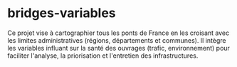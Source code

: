 # bridges-variables
Ce projet vise à cartographier tous les ponts de France en les croisant avec les limites administratives (régions, départements et communes). Il intègre les variables influant sur la santé des ouvrages (trafic, environnement) pour faciliter l'analyse, la priorisation et l'entretien des infrastructures.
